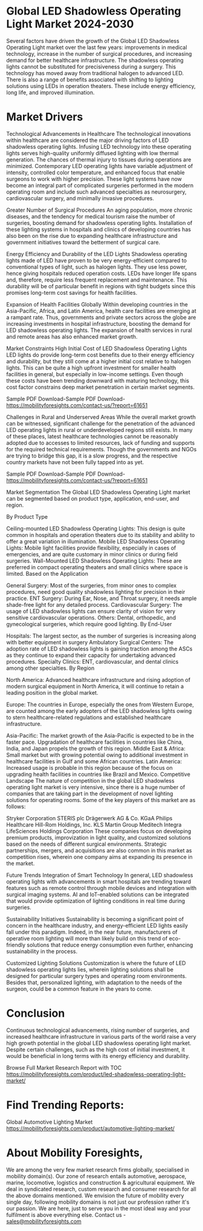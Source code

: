 # Global LED Shadowless Operating Light Market 2024-2030
Several factors have driven the growth of the Global LED Shadowless Operating Light market over the last few years: improvements in medical technology, increase in the number of surgical procedures, and increasing demand for better healthcare infrastructure. The shadowless operating lights cannot be substituted for precisiveness during a surgery. This technology has moved away from traditional halogen to advanced LED. There is also a range of benefits associated with shifting to lighting solutions using LEDs in operation theaters. These include energy efficiency, long life, and improved illumination.

# Market Drivers
Technological Advancements in Healthcare
The technological innovations within healthcare are considered the major driving factors of LED shadowless operating lights. Infusing LED technology into these operating lights serves high-quality uniformly diffused lighting with low thermal generation. The chances of thermal injury to tissues during operations are minimized. Contemporary LED operating lights have variable adjustment of intensity, controlled color temperature, and enhanced focus that enable surgeons to work with higher precision. These light systems have now become an integral part of complicated surgeries performed in the modern operating room and include such advanced specialties as neurosurgery, cardiovascular surgery, and minimally invasive procedures.

Greater Number of Surgical Procedures
An aging population, more chronic diseases, and the tendency for medical tourism raise the number of surgeries, boosting demand for shadowless operating lights. Installation of these lighting systems in hospitals and clinics of developing countries has also been on the rise due to expanding healthcare infrastructure and government initiatives toward the betterment of surgical care.

Energy Efficiency and Durability of the LED Lights
Shadowless operating lights made of LED have proven to be very energy-efficient compared to conventional types of light, such as halogen lights. They use less power, hence giving hospitals reduced operation costs. LEDs have longer life spans and, therefore, require less frequent replacement and maintenance. This durability will be of particular benefit in regions with tight budgets since this promises long-term cost savings for health facilities.

Expansion of Health Facilities Globally
Within developing countries in the Asia-Pacific, Africa, and Latin America, health care facilities are emerging at a rampant rate. Thus, governments and private sectors across the globe are increasing investments in hospital infrastructure, boosting the demand for LED shadowless operating lights. The expansion of health services in rural and remote areas has also enhanced market growth.

Market Constraints
High Initial Cost of LED Shadowless Operating Lights
LED lights do provide long-term cost benefits due to their energy efficiency and durability, but they still come at a higher initial cost relative to halogen lights. This can be quite a high upfront investment for smaller health facilities in general, but especially in low-income settings. Even though these costs have been trending downward with maturing technology, this cost factor constrains deep market penetration in certain market segments.

Sample PDF Download-Sample PDF Download- https://mobilityforesights.com/contact-us/?report=61651



Challenges in Rural and Underserved Areas
While the overall market growth can be witnessed, significant challenge for the penetration of the advanced LED operating lights in rural or underdeveloped regions still exists. In many of these places, latest healthcare technologies cannot be reasonably adopted due to accesses to limited resources, lack of funding and supports for the required technical requirements. Though the governments and NGOs are trying to bridge this gap, it is a slow progress, and the respective country markets have not been fully tapped into as yet.

Sample PDF Download-Sample PDF Download- https://mobilityforesights.com/contact-us/?report=61651



Market Segmentation
The Global LED Shadowless Operating Light market can be segmented based on product type, application, end-user, and region.

By Product Type

Ceiling-mounted LED Shadowless Operating Lights: This design is quite common in hospitals and operation theaters due to its stability and ability to offer a great variation in illumination.
Mobile LED Shadowless Operating Lights: Mobile light facilities provide flexibility, especially in cases of emergencies, and are quite customary in minor clinics or during field surgeries.
Wall-Mounted LED Shadowless Operating Lights: These are preferred in compact operating theaters and small clinics where space is limited.
Based on the Application

General Surgery: Most of the surgeries, from minor ones to complex procedures, need good quality shadowless lighting for precision in their practice.
ENT Surgery: During Ear, Nose, and Throat surgery, it needs ample shade-free light for any detailed process.
Cardiovascular Surgery: The usage of LED shadowless lights can ensure clarity of vision for very sensitive cardiovascular operations.
Others: Dental, orthopedic, and gynecological surgeries, which require good lighting.
By End-User

Hospitals: The largest sector, as the number of surgeries is increasing along with better equipment in surgery
Ambulatory Surgical Centers: The adoption rate of LED shadowless lights is gaining traction among the ASCs as they continue to expand their capacity for undertaking advanced procedures.
Specialty Clinics: ENT, cardiovascular, and dental clinics among other specialties.
By Region

North America: Advanced healthcare infrastructure and rising adoption of modern surgical equipment in North America, it will continue to retain a leading position in the global market.

Europe: The countries in Europe, especially the ones from Western Europe, are counted among the early adopters of the LED shadowless lights owing to stern healthcare-related regulations and established healthcare infrastructure.

Asia-Pacific: The market growth of the Asia-Pacific is expected to be in the faster pace. Upgradation of healthcare facilities in countries like China, India, and Japan propels the growth of this region.
Middle East & Africa: Small market but with growing potential owing to additional investment in healthcare facilities in Gulf and some African countries.
Latin America: Increased usage is probable in this region because of the focus on upgrading health facilities in countries like Brazil and Mexico.
Competitive Landscape
The nature of competition in the global LED shadowless operating light market is very intensive, since there is a huge number of companies that are taking part in the development of novel lighting solutions for operating rooms. Some of the key players of this market are as follows:

Stryker Corporation
STERIS plc
Drägerwerk AG & Co. KGaA
Philips Healthcare
Hill-Rom Holdings, Inc.
KLS Martin Group
Meditech
Integra LifeSciences Holdings Corporation
These companies focus on developing premium products, improvization in light quality, and customized solutions based on the needs of different surgical environments. Strategic partnerships, mergers, and acquisitions are also common in this market as competition rises, wherein one company aims at expanding its presence in the market.

Future Trends
Integration of Smart Technology
In general, LED shadowless operating lights with advancements in smart hospitals are trending toward features such as remote control through mobile devices and integration with surgical imaging systems. AI and IoT-enabled solutions can be integrated that would provide optimization of lighting conditions in real time during surgeries.

Sustainability Initiatives
Sustainability is becoming a significant point of concern in the healthcare industry, and energy-efficient LED lights easily fall under this paradigm. Indeed, in the near future, manufacturers of operative room lighting will more than likely build on this trend of eco-friendly solutions that reduce energy consumption even further, enhancing sustainability in the process.

Customized Lighting Solutions
Customization is where the future of LED shadowless operating lights lies, wherein lighting solutions shall be designed for particular surgery types and operating room environments. Besides that, personalized lighting, with adaptation to the needs of the surgeon, could be a common feature in the years to come.

# Conclusion
Continuous technological advancements, rising number of surgeries, and increased healthcare infrastructure in various parts of the world raise a very high growth potential in the global LED shadowless operating light market. Despite certain challenges, such as the high cost of initial investment, it would be beneficial in long terms with its energy efficiency and durability.





Browse Full Market Research Report with TOC
https://mobilityforesights.com/product/led-shadowless-operating-light-market/




# Find Trending Reports:
Global Automotive Lighting Market https://mobilityforesights.com/product/automotive-lighting-market/





# About Mobility Foresights,
We are among the very few market research firms globally, specialised in mobility domain(s). Our zone of research entails automotive, aerospace, marine, locomotive, logistics and construction & agricultural equipment. We deal in syndicated research, custom research and consumer research for all the above domains mentioned.
We envision the future of mobility every single day, following mobility domains is not just our profession rather it's our passion. We are here, just to serve you in the most ideal way and your fulfilment is above everything else. Contact us -  sales@mobilityforesights.com 




